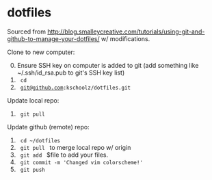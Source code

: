 # dotfiles

Sourced from http://blog.smalleycreative.com/tutorials/using-git-and-github-to-manage-your-dotfiles/ w/ modifications.

Clone to new computer:

0. Ensure SSH key on computer is added to git (add something like ~/.ssh/id_rsa.pub to git's SSH key list)
1. <code> cd </code>
2. <code> git@github.com:kschoolz/dotfiles.git </code>

Update local repo:

1. <code> git pull </code>

Update github (remote) repo:

1. <code> cd ~/dotfiles </code>
1. <code> git pull </code> to merge local repo w/ origin
2. <code> git add </code> $file to add your files.
2. <code> git commit -m 'Changed vim colorscheme!' </code>
3. <code> git push </code>
